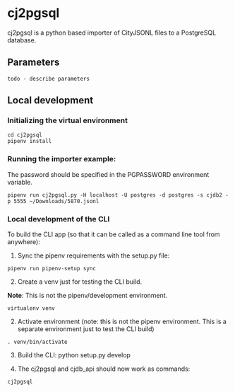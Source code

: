 # cj2pgsql
cj2pgsql is a python based importer of CityJSONL files to a PostgreSQL database.

## Parameters
    todo - describe parameters

## Local development
### Initializing the virtual environment
```
cd cj2pgsql
pipenv install
```

### Running the importer example:
The password should be specified in the PGPASSWORD environment variable.

```
pipenv run cj2pgsql.py -H localhost -U postgres -d postgres -s cjdb2 -p 5555 ~/Downloads/5870.jsonl
```


### Local development of the CLI
To build the CLI app (so that it can be called as a command line tool from anywhere):


1. Sync the pipenv requirements with the setup.py file:
```
pipenv run pipenv-setup sync
```

2. Create a venv just for testing the CLI build.

**Note**: This is not the pipenv/development environment.
```
virtualenv venv
```
2. Activate environment (note: this is not the pipenv environment. This is a separate environment just to test the CLI build)
```
. venv/bin/activate

```

3. Build the CLI:
python setup.py develop

4. The cj2pgsql and cjdb_api should now work as commands:
```
cj2pgsql
```